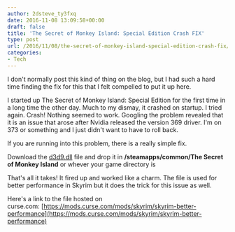 ```yaml
---
author: 2dsteve_ty3fxq
date: 2016-11-08 13:09:58+00:00
draft: false
title: 'The Secret of Monkey Island: Special Edition Crash FIX'
type: post
url: /2016/11/08/the-secret-of-monkey-island-special-edition-crash-fix/
categories:
- Tech
---
```


I don't normally post this kind of thing on the blog, but I had such a hard time finding the fix for this that I felt compelled to put it up here.

I started up The Secret of Monkey Island: Special Edition for the first time in a long time the other day. Much to my dismay, it crashed on startup. I tried again. Crash! Nothing seemed to work. Googling the problem revealed that it is an issue that arose after Nvidia released the version 369 driver. I'm on 373 or something and I just didn't want to have to roll back.

If you are running into this problem, there is a really simple fix.

Download the [d3d9.dll](https://mods.curse.com/mods/skyrim/skyrim-better-performance) file and drop it in **<SteamLibrary>/steamapps/common/The Secret of Monkey Island** or whever your game directory is

That's all it takes! It fired up and worked like a charm. The file is used for better performance in Skyrim but it does the trick for this issue as well.

Here's a link to the file hosted on curse.com: [https://mods.curse.com/mods/skyrim/skyrim-better-performance](https://mods.curse.com/mods/skyrim/skyrim-better-performance)
